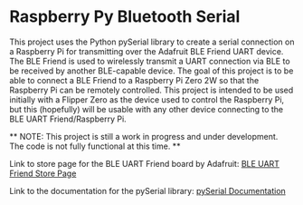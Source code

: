 # Raspberry Py Bluetooth Serial
This project uses the Python pySerial library to create a serial connection on a Raspberry Pi for transmitting over the Adafruit BLE Friend UART device. The BLE Friend is used to wirelessly transmit a UART connection via BLE to be received by another BLE-capable device. The goal of this project is to be able to connect a BLE Friend to a Raspberry Pi Zero 2W so that the Raspberry Pi can be remotely controlled. This project is intended to be used initially with a Flipper Zero as the device used to control the Raspberry Pi, but this (hopefully) will be usable with any other device connecting to the BLE UART Friend/Raspberry Pi.

** NOTE: This project is still a work in progress and under development. The code is not fully functional at this time. **

Link to store page for the BLE UART Friend board by Adafruit: 
[BLE UART Friend Store Page](https://www.adafruit.com/product/2479)

Link to the documentation for the pySerial library:
[pySerial Documentation](https://pySerial.readthedocs.io/en/latest/)